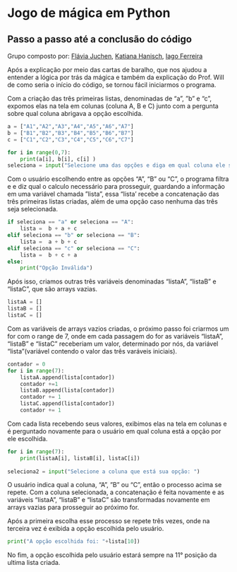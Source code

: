 # Jogo de mágica em Python

## Passo a passo até a conclusão do código

Grupo composto por: [Flávia Juchen](https://github.com/flaviajuchen), [Katiana Hanisch](https://github.com/KatianaHanisch), [Iago Ferreira](https://github.com/iagoaparecido)

Após a explicação por meio das cartas de baralho, que nos ajudou a entender a lógica por trás da mágica e também da explicação do Prof. Will de como seria o início do código, se tornou fácil iniciarmos o programa.

Com a criação das três primeiras listas, denominadas de “a”, ”b” e “c”, expomos elas na tela em colunas (coluna A, B e C) junto com a pergunta sobre qual coluna abrigava  a opção escolhida.

```python
a = ["A1","A2","A3","A4","A5","A6","A7"]
b = ["B1","B2","B3","B4","B5","B6","B7"]
c = ["C1","C2","C3","C4","C5","C6","C7"]

for i in range(0,7):
    print(a[i], b[i], c[i] )
seleciona = input("Selecione uma das opções e diga em qual coluna ele se encontra: ")
```

Com o usuário escolhendo entre as opções “A”, “B” ou “C”, o programa filtra e e diz qual o calculo necessário para prosseguir, guardando a informação em uma variável chamada ”lista”, essa “lista’ recebe a concatenação das três primeiras listas criadas, além de uma opção caso nenhuma das três seja selecionada.

```python
if seleciona == "a" or seleciona == "A":
    lista =  b + a + c
elif seleciona == "b" or seleciona == "B":
    lista =  a + b + c
elif seleciona == "c" or seleciona == "C":
    lista =  b + c + a
else:
    print("Opção Inválida")
```

Após isso, criamos outras três variáveis denominadas “listaA”, “listaB” e “listaC”, que são arrays vazias.

```python
listaA = []
listaB = []
listaC = []
```

Com as variáveis de arrays vazios criadas, o próximo passo foi criarmos um for com o range de 7, onde em cada passagem do for as variáveis “listaA”, “listaB” e “listaC” receberiam um valor, determinado por nós, da variável “lista”(variável contendo o valor das três varáveis iniciais).

```python
contador = 0
for i in range(7):
    listaA.append(lista[contador])
    contador +=1
    listaB.append(lista[contador])
    contador += 1
    listaC.append(lista[contador])
    contador += 1
```

Com cada lista recebendo seus valores, exibimos elas na tela em colunas e é perguntado novamente para o usuário em qual coluna está a opção por ele escolhida.

```python
for i in range(7):
    print(listaA[i], listaB[i], listaC[i])
    
seleciona2 = input("Selecione a coluna que está sua opção: ")
```

O usuário indica qual a coluna, “A”, ”B” ou “C”, então o processo acima se repete. Com a coluna selecionada, a concatenação é feita novamente e as variáveis “listaA”, “listaB” e “listaC” são transformadas novamente em arrays vazias para prosseguir ao próximo for.

Após a primeira escolha esse processo se repete três vezes, onde na terceira vez é exibida a opção escolhida pelo usuário.

```python
print("A opção escolhida foi: "+lista[10])
```

No fim, a opção escolhida pelo usuário estará sempre na 11° posição da ultima lista criada.
